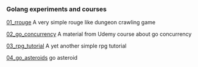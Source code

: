 ### Golang experiments and courses

[01_rrouge](https://github.com/wkdjgf534/go_exp/tree/master/01_rrouge) A very simple rouge like dungeon crawling game

[02_go_concurrency](https://github.com/wkdjgf534/go_exp/tree/master/02_multi_threading_go) A material from Udemy course about go concurrency

[03_rpg_tutorial](https://github.com/wkdjgf534/go_exp/tree/master/03_rpg_tutorial) A yet another simple rpg tutorial

[04_go_asteroids](https://github.com/wkdjgf534/go_exp/tree/master/04_go_asteroids) go asteroid
